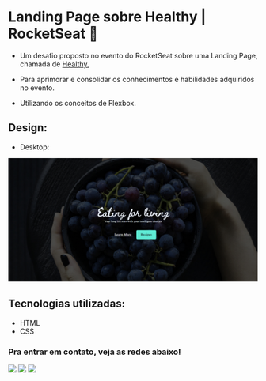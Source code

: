 # Landing Page sobre Healthy | RocketSeat 🚀

* Um desafio proposto no evento do RocketSeat sobre uma Landing Page, chamada de <a href="https://matias-ezequiel-correa.github.io/landing-page-healthy/" target="_blank">Healthy.</a> 

* Para aprimorar e consolidar os conhecimentos e habilidades adquiridos no evento. 

* Utilizando os conceitos de Flexbox.


## Design:
* Desktop:
<img  src="./src/css/design/desktop-design.PNG" alt="Projeto Healthy - Versão Desktop">

## Tecnologias utilizadas:

 * HTML
 * CSS

 ### Pra entrar em contato, veja as redes abaixo!
 
<div> 
  <a href="https://instagram.com/maticorrea10" target="_blank"><img src="https://img.shields.io/badge/-Instagram-%23E4405F?style=for-the-badge&logo=instagram&logoColor=white" target="_blank"></a>
  <a href = "https://matiasecorrea19@gmail.com"><img src="https://img.shields.io/badge/-Gmail-%23333?style=for-the-badge&logo=gmail&logoColor=white" target="_blank"></a>
  <a href="https://www.linkedin.com/in/matías-ezequiel-correa" target="_blank"><img src="https://img.shields.io/badge/-LinkedIn-%230077B5?style=for-the-badge&logo=linkedin&logoColor=white" target="_blank"></a> 
</div>
